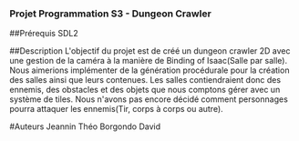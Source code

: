 ### Projet Programmation S3 - Dungeon Crawler 
##Prérequis
SDL2

##Description
L'objectif du projet est de créé un dungeon crawler 2D avec une gestion de la caméra à la manière de Binding of Isaac(Salle par salle).
Nous aimerions implémenter de la génération procédurale pour la création des salles ainsi que leurs contenues.
Les salles contiendraient donc des ennemis, des obstacles et des objets que nous comptons gérer avec un système de tiles.
Nous n'avons pas encore décidé comment personnages pourra attaquer les ennemis(Tir, corps à corps ou autre).

#Auteurs
Jeannin Théo
Borgondo David
